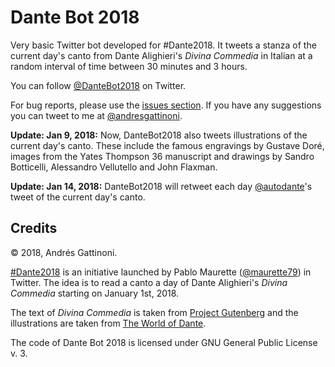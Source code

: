 # Dante Bot 2018
Very basic Twitter bot developed for #Dante2018. It tweets a
stanza of the current day's canto from Dante Alighieri's *Divina Commedia*
in Italian at a random interval of time between 30 minutes and 3 hours.

You can follow [@DanteBot2018](https://twitter.com/DanteBot2018) on Twitter.

For bug reports, please use the [issues section](https://github.com/el-barto/dantebot2018/issues).
If you have any suggestions you can tweet to me at [@andresgattinoni](https://twitter.com/andresgattinoni).

**Update: Jan 9, 2018:** Now, DanteBot2018 also tweets illustrations of the
current day's canto. These include the famous engravings by Gustave Doré, images
from the Yates Thompson 36 manuscript and drawings by Sandro Botticelli,
Alessandro Vellutello and John Flaxman.

**Update: Jan 14, 2018:** DanteBot2018 will retweet each day
[@autodante](https://twitter.com/autodante)'s tweet of the current day's canto.

## Credits

&copy; 2018, Andrés Gattinoni.

[\#Dante2018](https://twitter.com/search?q=%23Dante2018&src=typd) is an
initiative launched by Pablo Maurette
([@maurette79](http://twitter.com/maurette79)) in Twitter.
The idea is to read a canto a day of Dante Alighieri's *Divina Commedia*
starting on January 1st, 2018.

The text of *Divina Commedia* is taken from
[Project Gutenberg](http://www.gutenberg.org/ebooks/1012)
and the illustrations are taken from [The World of
Dante](http://www.worldofdante.org/gallery_main.html).

The code of Dante Bot 2018 is licensed under GNU General Public License v. 3.
